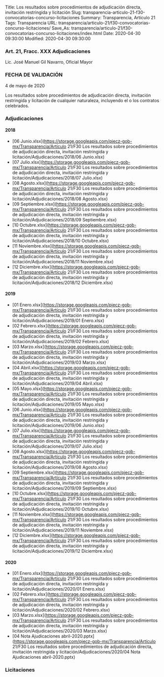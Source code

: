 Title: Los resultados sobre procedimientos de adjudicación directa, invitación restringida y licitación
Slug: transparencia-articulo-21-f30-convocatorias-concurso-licitaciones
Summary: Transparencia, Artículo 21
Tags: Transparencia
URL: transparencia/articulo-21/f30-convocatorias-concurso-licitaciones/
Save_As: transparencia/articulo-21/f30-convocatorias-concurso-licitaciones/index.html
Date: 2020-04-30 09:30:00
Modified: 2020-04-30 09:30:00


### Art. 21, Fracc. XXX Adjudicaciones

Lic. José Manuel Gil Navarro, Oficial Mayor

### FECHA DE VALIDACIÓN

4 de mayo de 2020

Los resultados sobre procedimientos de adjudicación directa, invitación restringida y licitación de cualquier naturaleza, incluyendo el o los contratos celebrados.


### Adjudicaciones


#### 2018


* [06 Junio.xlsx](https://storage.googleapis.com/pjecz-gob-mx/Transparencia/Artículo 21/F30 Los resultados sobre procedimientos de adjudicación directa, invitación restringida y licitación/Adjudicaciones/2018/06 Junio.xlsx)
* [07 Julio.xlsx](https://storage.googleapis.com/pjecz-gob-mx/Transparencia/Artículo 21/F30 Los resultados sobre procedimientos de adjudicación directa, invitación restringida y licitación/Adjudicaciones/2018/07 Julio.xlsx)
* [08 Agosto.xlsx](https://storage.googleapis.com/pjecz-gob-mx/Transparencia/Artículo 21/F30 Los resultados sobre procedimientos de adjudicación directa, invitación restringida y licitación/Adjudicaciones/2018/08 Agosto.xlsx)
* [09 Septiembre.xlsx](https://storage.googleapis.com/pjecz-gob-mx/Transparencia/Artículo 21/F30 Los resultados sobre procedimientos de adjudicación directa, invitación restringida y licitación/Adjudicaciones/2018/09 Septiembre.xlsx)
* [10 Octubre.xlsx](https://storage.googleapis.com/pjecz-gob-mx/Transparencia/Artículo 21/F30 Los resultados sobre procedimientos de adjudicación directa, invitación restringida y licitación/Adjudicaciones/2018/10 Octubre.xlsx)
* [11 Noviembre.xlsx](https://storage.googleapis.com/pjecz-gob-mx/Transparencia/Artículo 21/F30 Los resultados sobre procedimientos de adjudicación directa, invitación restringida y licitación/Adjudicaciones/2018/11 Noviembre.xlsx)
* [12 Diciembre.xlsx](https://storage.googleapis.com/pjecz-gob-mx/Transparencia/Artículo 21/F30 Los resultados sobre procedimientos de adjudicación directa, invitación restringida y licitación/Adjudicaciones/2018/12 Diciembre.xlsx)


#### 2019


* [01 Enero.xlsx](https://storage.googleapis.com/pjecz-gob-mx/Transparencia/Artículo 21/F30 Los resultados sobre procedimientos de adjudicación directa, invitación restringida y licitación/Adjudicaciones/2019/01 Enero.xlsx)
* [02 Febrero.xlsx](https://storage.googleapis.com/pjecz-gob-mx/Transparencia/Artículo 21/F30 Los resultados sobre procedimientos de adjudicación directa, invitación restringida y licitación/Adjudicaciones/2019/02 Febrero.xlsx)
* [03 Marzo.xlsx](https://storage.googleapis.com/pjecz-gob-mx/Transparencia/Artículo 21/F30 Los resultados sobre procedimientos de adjudicación directa, invitación restringida y licitación/Adjudicaciones/2019/03 Marzo.xlsx)
* [04 Abril.xlsx](https://storage.googleapis.com/pjecz-gob-mx/Transparencia/Artículo 21/F30 Los resultados sobre procedimientos de adjudicación directa, invitación restringida y licitación/Adjudicaciones/2019/04 Abril.xlsx)
* [05 Mayo.xlsx](https://storage.googleapis.com/pjecz-gob-mx/Transparencia/Artículo 21/F30 Los resultados sobre procedimientos de adjudicación directa, invitación restringida y licitación/Adjudicaciones/2019/05 Mayo.xlsx)
* [06 Junio.xlsx](https://storage.googleapis.com/pjecz-gob-mx/Transparencia/Artículo 21/F30 Los resultados sobre procedimientos de adjudicación directa, invitación restringida y licitación/Adjudicaciones/2019/06 Junio.xlsx)
* [07 Julio.xlsx](https://storage.googleapis.com/pjecz-gob-mx/Transparencia/Artículo 21/F30 Los resultados sobre procedimientos de adjudicación directa, invitación restringida y licitación/Adjudicaciones/2019/07 Julio.xlsx)
* [08 Agosto.xlsx](https://storage.googleapis.com/pjecz-gob-mx/Transparencia/Artículo 21/F30 Los resultados sobre procedimientos de adjudicación directa, invitación restringida y licitación/Adjudicaciones/2019/08 Agosto.xlsx)
* [09 Septiembre.xlsx](https://storage.googleapis.com/pjecz-gob-mx/Transparencia/Artículo 21/F30 Los resultados sobre procedimientos de adjudicación directa, invitación restringida y licitación/Adjudicaciones/2019/09 Septiembre.xlsx)
* [10 Octubre.xlsx](https://storage.googleapis.com/pjecz-gob-mx/Transparencia/Artículo 21/F30 Los resultados sobre procedimientos de adjudicación directa, invitación restringida y licitación/Adjudicaciones/2019/10 Octubre.xlsx)
* [11 Noviembre.xlsx](https://storage.googleapis.com/pjecz-gob-mx/Transparencia/Artículo 21/F30 Los resultados sobre procedimientos de adjudicación directa, invitación restringida y licitación/Adjudicaciones/2019/11 Noviembre.xlsx)
* [12 Diciembre.xlsx](https://storage.googleapis.com/pjecz-gob-mx/Transparencia/Artículo 21/F30 Los resultados sobre procedimientos de adjudicación directa, invitación restringida y licitación/Adjudicaciones/2019/12 Diciembre.xlsx)


#### 2020


* [01 Enero.xlsx](https://storage.googleapis.com/pjecz-gob-mx/Transparencia/Artículo 21/F30 Los resultados sobre procedimientos de adjudicación directa, invitación restringida y licitación/Adjudicaciones/2020/01 Enero.xlsx)
* [02 Febrero.xlsx](https://storage.googleapis.com/pjecz-gob-mx/Transparencia/Artículo 21/F30 Los resultados sobre procedimientos de adjudicación directa, invitación restringida y licitación/Adjudicaciones/2020/02 Febrero.xlsx)
* [03 Marzo.xlsx](https://storage.googleapis.com/pjecz-gob-mx/Transparencia/Artículo 21/F30 Los resultados sobre procedimientos de adjudicación directa, invitación restringida y licitación/Adjudicaciones/2020/03 Marzo.xlsx)
* [04 Nota Ajudicaciones abril-2020.pptx](https://storage.googleapis.com/pjecz-gob-mx/Transparencia/Artículo 21/F30 Los resultados sobre procedimientos de adjudicación directa, invitación restringida y licitación/Adjudicaciones/2020/04 Nota Ajudicaciones abril-2020.pptx)


### Licitaciones


 


